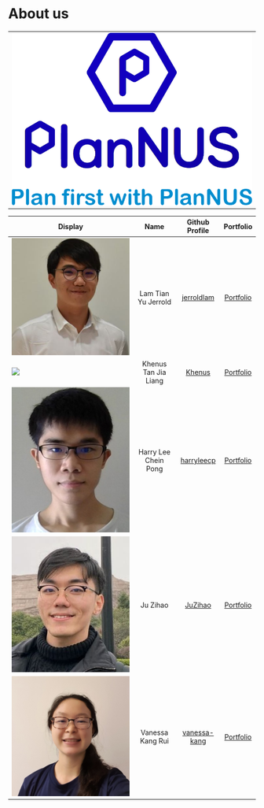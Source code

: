 # About us

<table><tr><td><div style="text-align:center">
    <img src="images/PlanNUSLogo.png" />
</div></td></tr></table>

Display | Name | Github Profile | Portfolio
---|:---:|:---:|:---:
![](./images/Profile/Jerrold.JPG) | Lam Tian Yu Jerrold |  [jerroldlam](https://github.com/jerroldlam "Github User Profile") | [Portfolio](team/jerroldlam.md)
![](https://avatars3.githubusercontent.com/u/56764814?s=100) | Khenus Tan Jia Liang |  [Khenus](https://github.com/Khenus "Github User Profile") | [Portfolio](team/khenus.md)
![](./images/Profile/Harry.jpg) | Harry Lee Chein Pong |  [harryleecp](https://github.com/harryleecp "Github User Profile") | [Portfolio](team/harryleecp.md)
![](./images/Profile/Zihao.jpg) | Ju Zihao |  [JuZihao](https://github.com/JuZihao "Github User Profile") | [Portfolio](team/juzihao.md)
![](./images/Profile/Vanessa.JPG) | Vanessa Kang Rui | [vanessa-kang](https://github.com/vanessa-kang "Github User Profile") | [Portfolio](team/vanessa-kang.md)